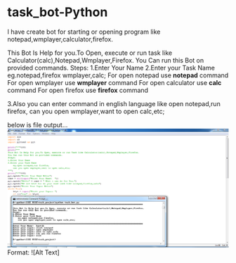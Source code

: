 # task_bot-Python
I have create bot for starting  or opening program like notepad,wmplayer,calculator,firefox.

This Bot Is Help for you.To Open, execute or run task like Calculator(calc),Notepad,Wmplayer,Firefox.
You Can run this Bot on provided commands.
Steps:
1.Enter Your Name
2.Enter your Task Name
    eg.notepad,firefox wmplayer,calc;
For open notepad use **notepad** command
For open wmplayer use **wmplayer** command
For open calculator use **calc** command
For open firefox use **firefox** command

3.Also you can enter command in english language like
  open notepad,run firefox,
can you open wmplayer,want to open calc,etc;

below is file output...
![GitHub Logo](task_bot_output.png)
Format: ![Alt Text]

